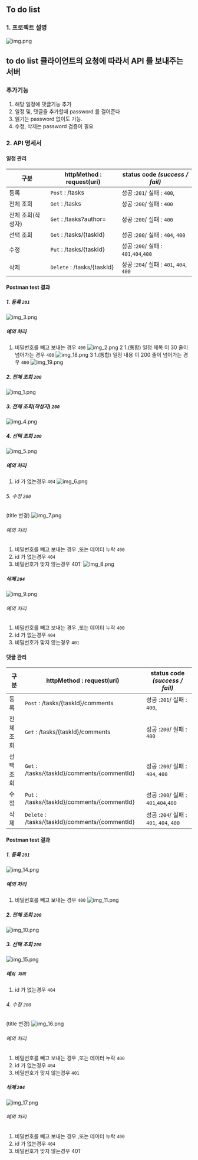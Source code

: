 ## To do list

### 1. 프로젝트 설명

![img.png](img.png)

## to do list 클라이언트의 요청에 따라서 API 를 보내주는 서버

### 추가기능

1. 해당 일정에 댓글기능 추가
2. 일정 및, 댓글을 추가할때 password 를 걸어준다
3. 읽기는 password 없이도 가능.
4. 수정, 삭제는 password 검증이 필요

### 2. API 명세서

#### 일정 관리

| 구분         | httpMethod : request(uri)  | status code *(success / fail)*   |
|------------|----------------------------|----------------------------------|
| 등록         | `Post` : /tasks            | 성공 :`201`/ 실패 : `400`,           |
| 전체 조회      | `Get` : /tasks             | 성공 :`200`/ 실패 : `400`        |
| 전체 조회(작성자) | `Get` : /tasks?author=  | 성공 :`200`/ 실패 :  `400`       |
| 선택 조회      | `Get` : /tasks/{taskId}    | 성공 :`200`/ 실패 : `404`, `400`     |
| 수정         | `Put` : /tasks/{taskId}    | 성공 :`200`/ 실패 : `401`,`404`,`400` |
| 삭제         | `Delete` : /tasks/{taskId} | 성공 :`204`/ 실패 : `401`, `404`, `400` |

#### Postman test 결과
##### 1. 등록 `201`
![img_3.png](img_3.png)
##### 예외 처리 
1. 비밀번호를 빼고 보내는 경우 `400`
![img_2.png](img_2.png)
2 1.(통합) 일정 제목 이 30 줄이 넘어가는 경우 `400`
![img_18.png](img_18.png)
3 1.(통합)  일정 내용 이 200 줄이 넘어가는 경우 `400`
![img_19.png](img_19.png)
##### 2. 전체 조회 `200` 
![img_1.png](img_1.png)
##### 3. 전체 조회(작성자) `200`
![img_4.png](img_4.png)
##### 4. 선택 조회 `200`
![img_5.png](img_5.png)
##### 예외 처리 
1. id 가 없는경우 `404`
![img_6.png](img_6.png)
###### 5. 수정 `200`
(title 변경)
![img_7.png](img_7.png)
###### 예외 처리
1. 비밀번호를 빼고 보내는 경우 ,또는 데이터 누락 `400`
2. id 가 없는경우 `404`
3. 비밀번호가 맞지 않는경우 401`
![img_8.png](img_8.png)
##### 삭제 `204`
![img_9.png](img_9.png)
###### 예외 처리
1. 비밀번호를 빼고 보내는 경우 ,또는 데이터 누락 `400`
2. id 가 없는경우 `404`
3. 비밀번호가 맞지 않는경우 `401`
#### 댓글 관리

| 구분         | httpMethod : request(uri)                    | status code *(success / fail)*   |
|------------|----------------------------------------------|----------------------------------|
| 등록         | `Post` :  /tasks/{taskId}/comments           | 성공 :`201`/ 실패 : `400`,           |
| 전체 조회      | `Get` : /tasks/{taskId}/comments             | 성공 :`200`/ 실패 : `400`        |
| 선택 조회      | `Get` : /tasks/{taskId}/comments/{commentId} | 성공 :`200`/ 실패 : `404`, `400`     |
| 수정         | `Put` : /tasks/{taskId}/comments/{commentId} | 성공 :`200`/ 실패 : `401`,`404`,`400` |
| 삭제         | `Delete` : /tasks/{taskId}/comments/{commentId}         | 성공 :`204`/ 실패 : `401`, `404`, `400` |

#### Postman test 결과
##### 1. 등록 `201`
![img_14.png](img_14.png)
##### 예외 처리
1. 비밀번호를 빼고 보내는 경우 `400`
    ![img_11.png](img_11.png)
##### 2. 전체 조회 `200`
![img_10.png](img_10.png)
##### 3. 선택 조회 `200`
![img_15.png](img_15.png)
##### 예`외 처리`
1. id 가 없는경우 `404`
###### 4. 수정 `200`
(title 변경)
![img_16.png](img_16.png)
###### 예외 처리
1. 비밀번호를 빼고 보내는 경우 ,또는 데이터 누락 `400`
2. id 가 없는경우 `404`
3. 비밀번호가 맞지 않는경우 `401`
##### 삭제 `204`
![img_17.png](img_17.png)
###### 예외 처리
1. 비밀번호를 빼고 보내는 경우 ,또는 데이터 누락 `400`
2. id 가 없는경우 `404`
3. 비밀번호가 맞지 않는경우 401`